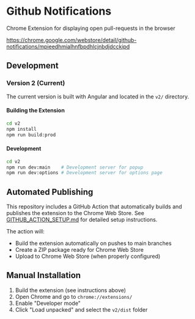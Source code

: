 # Github Notifications
Chrome Extension for displaying open pull-requests in the browser

https://chrome.google.com/webstore/detail/github-notifications/mpieedhmialhnfbpdhlcjnbdjdcckipd

## Development

### Version 2 (Current)
The current version is built with Angular and located in the `v2/` directory.

#### Building the Extension
```bash
cd v2
npm install
npm run build:prod
```

#### Development
```bash
cd v2
npm run dev:main    # Development server for popup
npm run dev:options # Development server for options page
```

## Automated Publishing

This repository includes a GitHub Action that automatically builds and publishes the extension to the Chrome Web Store. See [GITHUB_ACTION_SETUP.md](GITHUB_ACTION_SETUP.md) for detailed setup instructions.

The action will:
- Build the extension automatically on pushes to main branches
- Create a ZIP package ready for Chrome Web Store
- Upload to Chrome Web Store (when properly configured)

## Manual Installation

1. Build the extension (see instructions above)
2. Open Chrome and go to `chrome://extensions/`
3. Enable "Developer mode"
4. Click "Load unpacked" and select the `v2/dist` folder
